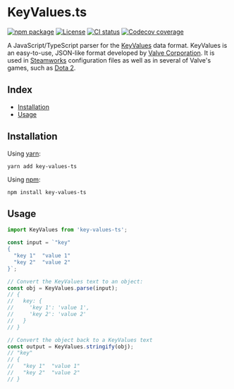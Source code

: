 # KeyValues.ts <!-- omit in toc -->
[![npm package](https://img.shields.io/npm/v/key-values-ts)](https://www.npmjs.com/package/key-values-ts)
[![License](https://img.shields.io/github/license/key-values/key-values-ts)](https://github.com/key-values/key-values-ts/blob/master/LICENSE)
[![CI status](https://github.com/key-values/key-values-ts/workflows/ci/badge.svg)](https://github.com/key-values/key-values-ts/actions?query=workflow%3Aci)
[![Codecov coverage](https://img.shields.io/codecov/c/github/key-values/key-values-ts)](https://codecov.io/gh/key-values/key-values-ts)


A JavaScript/TypeScript parser for the [KeyValues](https://developer.valvesoftware.com/wiki/KeyValues_class) data format. KeyValues is an easy-to-use, JSON-like format developed by [Valve Corporation](https://www.valvesoftware.com/en/). It is used in [Steamworks](https://partner.steamgames.com/doc/home) configuration files as well as in several of Valve's games, such as [Dota 2](https://blog.dota2.com).

## Index <!-- omit in toc -->
- [Installation](#installation)
- [Usage](#usage)

## Installation

Using [yarn](https://yarnpkg.com/):
```
yarn add key-values-ts
```

Using [npm](https://www.npmjs.com/):
```
npm install key-values-ts
```

## Usage

```typescript
import KeyValues from 'key-values-ts';

const input = `"key"
{
  "key 1"  "value 1"
  "key 2"  "value 2"
}`;

// Convert the KeyValues text to an object:
const obj = KeyValues.parse(input);
// {
//   key: {
//     'key 1': 'value 1',
//     'key 2': 'value 2'
//   }
// }

// Convert the object back to a KeyValues text
const output = KeyValues.stringify(obj);
// "key"
// {
//   "key 1"  "value 1"
//   "key 2"  "value 2"
// }
```
